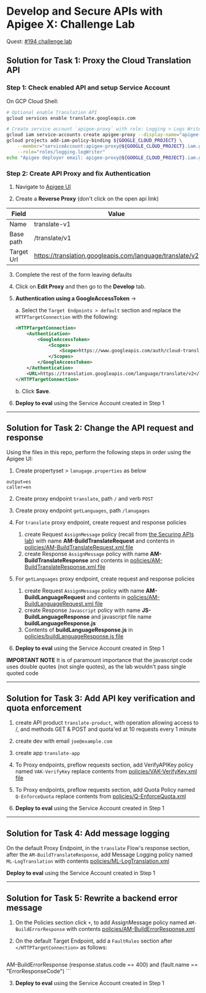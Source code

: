 # Develop and Secure APIs with Apigee X: Challenge Lab

Quest: [#194 challenge lab](https://partner.cloudskillsboost.google/focuses/32743?parent=catalog)

## Solution for Task 1: Proxy the Cloud Translation API

### Step 1: Check enabled API and setup Service Account

On GCP Cloud Shell:

```sh
# Optional enable Translation API
gcloud services enable translate.googleapis.com

# Create service account `apigee-proxy` with role: Logging > Logs Writer
gcloud iam service-accounts create apigee-proxy --display-name="apigee-proxy"
gcloud projects add-iam-policy-binding ${GOOGLE_CLOUD_PROJECT} \
    --member="serviceAccount:apigee-proxy@${GOOGLE_CLOUD_PROJECT}.iam.gserviceaccount.com" \
    --role="roles/logging.logWriter"
echo "Apigee deployer email: apigee-proxy@${GOOGLE_CLOUD_PROJECT}.iam.gserviceaccount.com"
```

### Step 2: Create API Proxy and fix Authentication

1. Navigate to [Apigee UI](https://apigee.google.com)

2. Create a **Reverse Proxy** (don't click on the open api link)

| Field      | Value                                                    |
| ---------- | -------------------------------------------------------- |
| Name       | translate-v1                                             |
| Base path  | /translate/v1                                            |
| Target Url | https://translation.googleapis.com/language/translate/v2 |

3. Complete the rest of the form leaving defaults

4. Click on **Edit Proxy** and then go to the **Develop** tab.

5. **Authentication using a GoogleAccessToken** -> 

    a. Select the `Target Endpoints > default` section and replace the `HTTPTargetConnection` with the following:

    ```xml
    <HTTPTargetConnection>
        <Authentication>
            <GoogleAccessToken>
                <Scopes>
                    <Scope>https://www.googleapis.com/auth/cloud-translation</Scope>
                </Scopes>
            </GoogleAccessToken>
        </Authentication>
        <URL>https://translation.googleapis.com/language/translate/v2</URL>
    </HTTPTargetConnection>
    ```

    b. Click **Save**.

6. **Deploy to eval** using the Service Account created in Step 1

---

## Solution for Task 2: Change the API request and response

Using the files in this repo, perform the following steps in order using the Apigee UI:

1.  Create propertyset > `lanugage.properties` as below
```
output=es
caller=en

```
2. Create proxy endpoint `translate`, path `/` and verb `POST`
3. Create proxy endpoint `getLanguages`, path `/lanugages`

4. For `translate` proxy endpoint, create request and response policies
    1. create Request `AssignMessage` policy (recall from [the Securing APIs lab](https://partner.cloudskillsboost.google/focuses/32741?parent=catalog)) with name **AM-BuildTranslateRequest** and contents in [policies/AM-BuildTranslateRequest.xml file](policies/AM-BuildTranslateRequest.xml)
    2. create Response `AssignMessage` policy with name **AM-BuildTranslateResponse** and contents in [policies/AM-BuildTranslateResponse.xml file](policies/AM-BuildTranslateResponse.xml)
5. For `getLanguages` proxy endpoint, create request and response policies
    1. create Request `AssignMessage` policy with name **AM-BuildLanguageRequest** and contents in [policies/AM-BuildLanguageRequest.xml file](policies/AM-BuildLanguageRequest.xml)
    2. create Response `Javascript` policy with name **JS-BuildLanguageResponse** and javascript file name **buildLanguageResponse.js**
    3. Contents of **buildLanguageResponse.js** in [policies/buildLanguageResponse.js file](policies/buildLanguageResponse.js)

6. **Deploy to eval** using the Service Account created in Step 1

**IMPORTANT NOTE** It is of paramount importance that the javascript code uses double quotes (not single quotes), as the lab wouldn't pass single quoted code

---

## Solution for Task 3: Add API key verification and quota enforcement

1. create API product `translate-product`, with operation allowing access to /, and methods GET & POST and quota'ed at 10 requests every 1 minute
2. create dev with email `joe@example.com`
3. create app `translate-app`

4. To Proxy endpoints, preflow requests section, add VerifyAPIKey policy named `VAK-VerifyKey` replace contents from [policies/VAK-VerifyKey.xml file](policies/VAK-VerifyKey.xml)

5. To Proxy endpoints, preflow requests section, add Quota Policy named `Q-EnforceQuota` replace contents from [policies/Q-EnforceQuota.xml](policies/Q-EnforceQuota.xml)

6. **Deploy to eval** using the Service Account created in Step 1

---

## Solution for Task 4: Add message logging

On the default Proxy Endpoint, in the `translate` Flow's response section, after the `AM-BuildTranslateResponse`, add Message Logging policy named `ML-LogTranslation` with contents [policies/ML-LogTranslation.xml](policies/ML-LogTranslation.xml)

**Deploy to eval** using the Service Account created in Step 1

---

## Solution for Task 5: Rewrite a backend error message

1. On the Policies section click `+`, to add AssignMessage policy named `AM-BuildErrorResponse` with contents [policies/AM-BuildErrorResponse.xml](policies/AM-BuildErrorResponse.xml)

2. On the default Target Endpoint, add a `FaultRules` section after `</HTTPTargetConnection>` as follows:

    ```xml
<TargetEndpoint name="default">
    <FaultRules>
        <FaultRule name="400">
            <Step>
                <Name>AM-BuildErrorResponse</Name>
            </Step>
            <Condition>(response.status.code == 400) and (fault.name == "ErrorResponseCode")</Condition>
        </FaultRule>
    </FaultRules>
    ```

3. **Deploy to eval** using the Service Account created in Step 1

